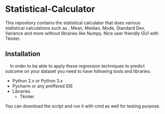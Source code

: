 # Statistical-Calculator
This repository contains the statistical calculator that does various statistical calculations such as , Mean, Median, Mode, Standard Dev, Variance and more without libraries like Numpy. Nice user friendly GUI with Tkinter.

## Installation 
&nbsp;&nbsp;&nbsp;&nbsp;In order to be able to apply these regression techniques to predict outcome on your dataset you need to have following tools and libraries:
  * Python 2.x or Python 3.x
  * Pycharm or any preffered IDE
  * Libraries
    * Tkinter

You can download the script and run it with cmd as well for testing purpose.

